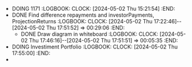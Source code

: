 - DOING 1171
  :LOGBOOK:
  CLOCK: [2024-05-02 Thu 15:21:54]
  :END:
- DONE Find difference repayments and investorPayments, ProjectionReturns
  :LOGBOOK:
  CLOCK: [2024-05-02 Thu 17:22:46]--[2024-05-02 Thu 17:51:52] =>  00:29:06
  :END:
	- DONE Draw diagram in whiteboard
	  :LOGBOOK:
	  CLOCK: [2024-05-02 Thu 17:46:16]--[2024-05-02 Thu 17:51:51] =>  00:05:35
	  :END:
- DOING Investiment Portfolio
  :LOGBOOK:
  CLOCK: [2024-05-02 Thu 17:55:00]
  :END:
-